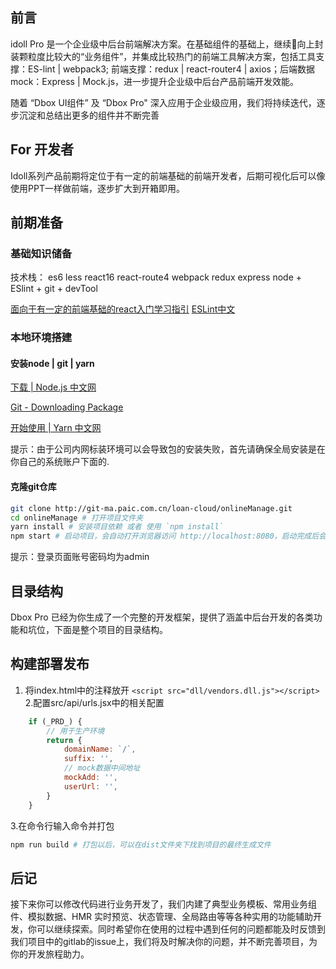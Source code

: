 ## 前言

idoll Pro 是一个企业级中后台前端解决方案。在基础组件的基础上，继续向上封装颗粒度比较大的“业务组件”，并集成比较热门的前端工具解决方案，包括工具支撑：ES-lint | webpack3; 前端支撑：redux | react-router4 | axios；后端数据mock：Express | Mock.js，进一步提升企业级中后台产品前端开发效能。

随着 “Dbox UI组件” 及 “Dbox Pro" 深入应用于企业级应用，我们将持续迭代，逐步沉淀和总结出更多的组件并不断完善

## For 开发者

Idoll系列产品前期将定位于有一定的前端基础的前端开发者，后期可视化后可以像使用PPT一样做前端，逐步扩大到开箱即用。

## 前期准备

### 基础知识储备

技术栈：
es6
less
react16
react-route4
webpack
redux
express
node + ESlint + git + devTool

[面向于有一定的前端基础的react入门学习指引](https://github.com/lulu27753/react-study)
[ESLint中文](http://eslint.cn/)

### 本地环境搭建

#### 安装node | git | yarn

[下载 | Node.js 中文网](http://nodejs.cn/download/)

[Git - Downloading Package](https://git-scm.com/download/win)

[开始使用 | Yarn 中文网](https://yarn.bootcss.com/docs/getting-started.html)

提示：由于公司内网标装环境可以会导致包的安装失败，首先请确保全局安装是在你自己的系统账户下面的.

#### 克隆git仓库

```bash
git clone http://git-ma.paic.com.cn/loan-cloud/onlineManage.git
cd onlineManage # 打开项目文件夹
yarn install # 安装项目依赖 或者 使用 `npm install`
npm start # 启动项目，会自动打开浏览器访问 http://localhost:8080，启动完成后会看到login页面
```

提示：登录页面账号密码均为admin

## 目录结构

Dbox Pro 已经为你生成了一个完整的开发框架，提供了涵盖中后台开发的各类功能和坑位，下面是整个项目的目录结构。

## 构建部署发布

1. 将index.html中的注释放开
	`<script src="dll/vendors.dll.js"></script> `
2.配置src/api/urls.jsx中的相关配置
```js
	if (_PRD_) {
		// 用于生产环境
		return {
			domainName: `/`,
			suffix: '',
			// mock数据中间地址
			mockAdd: '',
			userUrl: '',
		}
	}
```
3.在命令行输入命令并打包

```bash
npm run build # 打包以后，可以在dist文件夹下找到项目的最终生成文件
```

## 后记

接下来你可以修改代码进行业务开发了，我们内建了典型业务模板、常用业务组件、模拟数据、HMR 实时预览、状态管理、全局路由等等各种实用的功能辅助开发，你可以继续探索。同时希望你在使用的过程中遇到任何的问题都能及时反馈到我们项目中的gitlab的issue上，我们将及时解决你的问题，并不断完善项目，为你的开发旅程助力。
